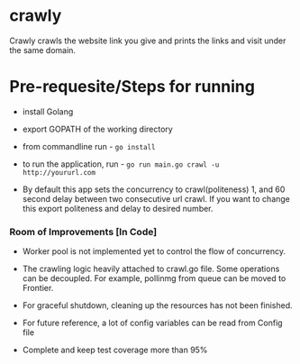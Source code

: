 # crawly
Crawly crawls the website link you give and prints the links and visit under the same domain.

# Pre-requesite/Steps for running

- install Golang

- export GOPATH of the working directory

- from commandline run -  `go install`

- to run the application, run - `go run main.go crawl -u http://yoururl.com`

- By default this app sets the concurrency to crawl(politeness) 1, and 60 second delay between two consecutive url crawl. If you want to change this export politeness and delay to desired number.


### Room of Improvements [In Code]

- Worker pool is not implemented yet to control the flow of concurrency.

- The crawling logic heavily attached to crawl.go file. Some operations can be decoupled. For example, pollinmg from queue can be moved to Frontier.

- For graceful shutdown, cleaning up the resources has not been finished. 

- For future reference, a lot of config variables can be read from Config file

- Complete and keep test coverage more than 95%